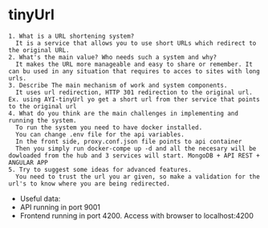 # tinyUrl

    1. What is a URL shortening system?
      It is a service that allows you to use short URLs which redirect to the original URL.
    2. What's the main value? Who needs such a system and why?
      It makes the URL more manageable and easy to share or remember. It can bu used in any situation that requires to acces to sites with long urls.
    3. Describe The main mechanism of work and system components.
      It uses url redirection, HTTP 301 redirection to the original url. Ex. using AYI-tinyUrl yo get a short url from ther service that points to the original url
    4. What do you think are the main challenges in implementing and running the system.
      To run the system you need to have docker installed.
      You can change .env file for the api variables.
      In the front side, proxy.conf.json file points to api container
      Then you simply run docker-compe up -d and all the necesary will be dowloaded from the hub and 3 services will start. MongoDB + API REST + ANGULAR APP
    5. Try to suggest some ideas for advanced features.
      You need to trust the url you ar given, so make a validation for the url's to know where you are being redirected.
    
- Useful data:
- API running in port 9001
- Frontend running in port 4200. Access with browser to localhost:4200
